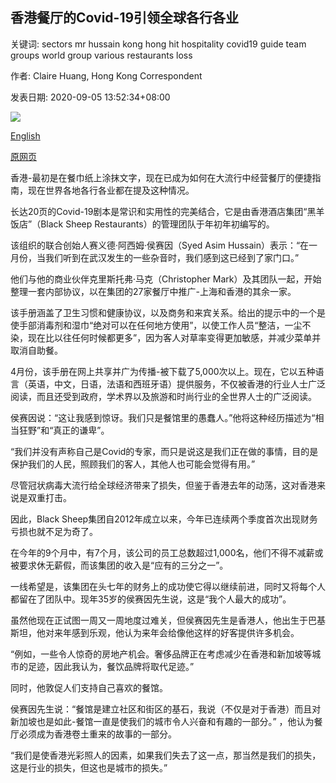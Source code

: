 ## 香港餐厅的Covid-19引领全球各行各业

关键词: sectors mr hussain kong hong hit hospitality covid19 guide team groups world group various restaurants loss

作者: Claire Huang, Hong Kong Correspondent

发表日期: 2020-09-05 13:52:34+08:00

![](https://www.straitstimes.com/sites/default/files/styles/x_large/public/articles/2020/09/05/nz_syed_050920.jpg?itok=kCvi5wAK)

[English](Hong%20Kong%20restaurant%27s%20Covid-19%20guide%20a%20hit%20in%20various%20sectors%20around%20the%20world.md)

[原网页](https://www.straitstimes.com/asia/east-asia/hk-restaurants-covid-19-guide-a-hit-in-various-sectors-around-the-world)

香港-最初是在餐巾纸上涂抹文字，现在已成为如何在大流行中经营餐厅的便捷指南，现在世界各地各行各业都在提及这种情况。

长达20页的Covid-19剧本是常识和实用性的完美结合，它是由香港酒店集团“黑羊饭店”（Black Sheep Restaurants）的管理团队于年初年初编写的。

该组织的联合创始人赛义德·阿西姆·侯赛因（Syed Asim Hussain）表示：“在一月份，当我们听到在武汉发生的一些杂音时，我们感到这已经到了家门口。”

他们与他的商业伙伴克里斯托弗·马克（Christopher Mark）及其团队一起，开始整理一套内部协议，以在集团的27家餐厅中推广-上海和香港的其余一家。

该手册涵盖了卫生习惯和健康协议，以及商务和来宾关系。给出的提示中的一个是使手部消毒剂和湿巾“绝对可以在任何地方使用”，以使工作人员“整洁，一尘不染，现在比以往任何时候都更多”，因为客人对草率变得更加敏感，并减少菜单并取消自助餐。

4月份，该手册在网上共享并广为传播-被下载了5,000次以上。现在，它以五种语言（英语，中文，日语，法语和西班牙语）提供服务，不仅被香港的行业人士广泛阅读，而且还受到政府，学术界以及旅游和时尚行业的全世界人士的广泛阅读。

侯赛因说：“这让我感到惊讶。我们只是餐馆里的愚蠢人。”他将这种经历描述为“相当狂野”和“真正的谦卑”。

“我们并没有声称自己是Covid的专家，而只是说这是我们正在做的事情，目的是保护我们的人民，照顾我们的客人，其他人也可能会觉得有用。”

尽管冠状病毒大流行给全球经济带来了损失，但鉴于香港去年的动荡，这对香港来说是双重打击。

因此，Black Sheep集团自2012年成立以来，今年已连续两个季度首次出现财务亏损也就不足为奇了。

在今年的9个月中，有7个月，该公司的员工总数超过1,000名，他们不得不减薪或被要求休无薪假，而该集团的收入是“应有的三分之一”。

一线希望是，该集团在头七年的财务上的成功使它得以继续前进，同时又将每个人都留在了团队中。现年35岁的侯赛因先生说，这是“我个人最大的成功”。

虽然他现在正试图一周又一周地度过难关，但侯赛因先生是香港人，他出生于巴基斯坦，他对来年感到乐观，他认为来年会给像他这样的好客提供许多机会。

“例如，一些令人惊奇的房地产机会。奢侈品牌正在考虑减少在香港和新加坡等城市的足迹，因此我认为，餐饮品牌将取代足迹。”

同时，他敦促人们支持自己喜欢的餐馆。

侯赛因先生说：“餐馆是建立社区和街区的基石，我说（不仅是对于香港）而且对新加坡也是如此-餐馆一直是使我们的城市令人兴奋和有趣的一部分。” ，他认为餐厅必须成为香港卷土重来的故事的一部分。

“我们是使香港光彩照人的因素，如果我们失去了这一点，那当然是我们的损失，这是行业的损失，但这也是城市的损失。”